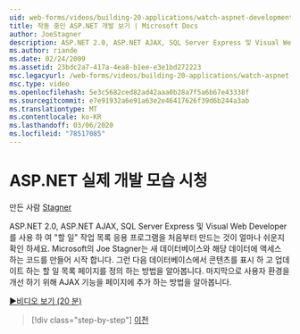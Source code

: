 ```yaml
---
uid: web-forms/videos/building-20-applications/watch-aspnet-development-in-action
title: 작동 중인 ASP.NET 개발 보기 | Microsoft Docs
author: JoeStagner
description: ASP.NET 2.0, ASP.NET AJAX, SQL Server Express 및 Visual Web Developer를 사용 하 여 ' to do ' 작업 목록 응용 프로그램을 처음부터 만드는 것이 얼마나 쉬운지 확인 하세요. Mic ...
ms.author: riande
ms.date: 02/24/2009
ms.assetid: 23bdc2a7-417a-4ea8-b1ee-e3e1bd272223
msc.legacyurl: /web-forms/videos/building-20-applications/watch-aspnet-development-in-action
msc.type: video
ms.openlocfilehash: 5e3c5682ced82ad42aaa0b28a7f5a6b67e43338f
ms.sourcegitcommit: e7e91932a6e91a63e2e46417626f39d6b244a3ab
ms.translationtype: MT
ms.contentlocale: ko-KR
ms.lasthandoff: 03/06/2020
ms.locfileid: "78517085"
---
```

# <a name="watch-aspnet-development-in-action"></a>ASP.NET 실제 개발 모습 시청

만든 사람 [Stagner](https://github.com/JoeStagner)

ASP.NET 2.0, ASP.NET AJAX, SQL Server Express 및 Visual Web Developer를 사용 하 여 "할 일" 작업 목록 응용 프로그램을 처음부터 만드는 것이 얼마나 쉬운지 확인 하세요. Microsoft의 Joe Stagner는 새 데이터베이스와 해당 데이터에 액세스 하는 코드를 만들어 시작 합니다. 그런 다음 데이터베이스에서 콘텐츠를 표시 하 고 업데이트 하는 할 일 목록 페이지를 정의 하는 방법을 알아봅니다. 마지막으로 사용자 환경을 개선 하기 위해 AJAX 기능을 페이지에 추가 하는 방법을 알아봅니다.

[&#9654;비디오 보기 (20 분)](https://channel9.msdn.com/Blogs/ASP-NET-Site-Videos/watch-aspnet-development-in-action)

> [!div class="step-by-step"]
> [이전](lesson-8-working-with-the-gridview-and-formview.md)

